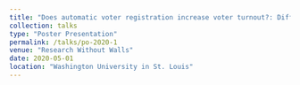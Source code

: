 ```yaml
---
title: "Does automatic voter registration increase voter turnout?: Difference-in- differences"
collection: talks
type: "Poster Presentation"
permalink: /talks/po-2020-1
venue: "Research Without Walls"
date: 2020-05-01
location: "Washington University in St. Louis"
---
```

